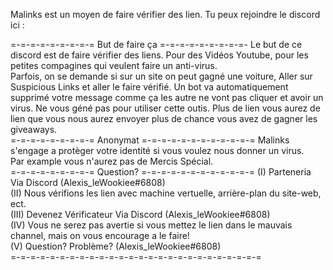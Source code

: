 Malinks est un moyen de faire vérifier des lien.
Tu peux rejoindre le discord ici :

=-=-=-=-=-=-=-=-= But de faire ça =-=-=-=-=-=-=-=-=-
Le but de ce discord est de faire vérifier des liens. Pour des Vidéos Youtube, pour les petites compagines qui veulent faire un anti-virus.                                            
Parfois, on se demande si sur un site on peut gagné une voiture, Aller sur Suspicious Links et aller le faire vérifié. Un bot va automatiquement                                                 
supprimé votre message comme ça les autre ne vont pas cliquer et avoir un virus. Ne vous géné pas pour utiliser cette outis. Plus de lien vous aurez
de lien que vous nous aurez envoyer plus de chance vous avez de gagner les giveaways.                                                                                  
=-=-=-=-=-=-=-=-= Anonymat =-=-=-=-=-=-=-=-=-=-=-=
Malinks s'engage a protèger votre identité si vous voulez nous donner un virus.                                                                                           
Par example vous n'aurez pas de Mercis Spécial.                                                                                                                                    
=-=-=-=-=-=-=-=-= Question? =-=-=-=-=-=-=-=-=-=-=-= 
(I) Parteneria Via Discord (Alexis_leWookiee#6808)                                                                                                                                 
(II) Nous vérifions les lien avec machine vertuelle, arrière-plan du site-web, ect.                                                                                                                                
(III) Devenez Vérificateur Via Discord (Alexis_leWookiee#6808)                                                                                                                                
(IV) Vous ne serez pas avertie si vous mettez le lien dans le mauvais channel, mais on vous encourage a le faire!                                                                                                                                
(V) Question? Problème? (Alexis_leWookiee#6808)                                                                                                                                
=-=-=-=-=-=-=-=-=-=-=-=-=-=-=-=-=-=-=-=-=-=-=-=-=-=
